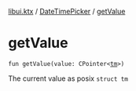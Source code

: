 [libui.ktx](../README.md) / [DateTimePicker](README.md) / [getValue](get-value.md)

# getValue

`fun getValue(value: CPointer<`[`tm`](../../libui/tm.md)`>)`

The current value as posix `struct tm`

